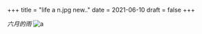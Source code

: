 +++
title = "life a n.jpg new.."
date = 2021-06-10
draft = false
+++

*六月的雨*
![a](/images/photos/n.jpg)
